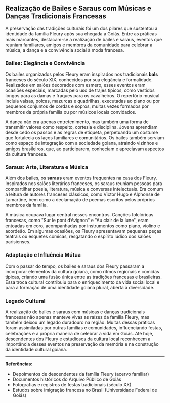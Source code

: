 ## Realização de Bailes e Saraus com Músicas e Danças Tradicionais Francesas

A preservação das tradições culturais foi um dos pilares que sustentou a identidade da família Fleury após sua chegada a Goiás. Entre as práticas mais marcantes, destacam-se a realização de bailes e saraus, eventos que reuniam familiares, amigos e membros da comunidade para celebrar a música, a dança e a convivência social à moda francesa.

### Bailes: Elegância e Convivência

Os bailes organizados pelos Fleury eram inspirados nos tradicionais **bals** franceses do século XIX, conhecidos por sua elegância e formalidade. Realizados em salões decorados com esmero, esses eventos eram ocasiões especiais, marcadas pelo uso de trajes típicos, como vestidos longos para as damas e fraques para os cavalheiros. O repertório musical incluía valsas, polcas, mazurcas e quadrilhas, executadas ao piano ou por pequenos conjuntos de cordas e sopros, muitas vezes formados por membros da própria família ou por músicos locais convidados.

A dança não era apenas entretenimento, mas também uma forma de transmitir valores como respeito, cortesia e disciplina. Jovens aprendiam desde cedo os passos e as regras de etiqueta, perpetuando um costume que fortalecia os laços familiares e comunitários. Os bailes também serviam como espaço de integração com a sociedade goiana, atraindo vizinhos e amigos brasileiros, que, ao participarem, conheciam e apreciavam aspectos da cultura francesa.

### Saraus: Arte, Literatura e Música

Além dos bailes, os **saraus** eram eventos frequentes na casa dos Fleury. Inspirados nos salões literários franceses, os saraus reuniam pessoas para compartilhar poesia, literatura, música e conversas intelectuais. Era comum a leitura de autores franceses clássicos, como Victor Hugo e Alphonse de Lamartine, bem como a declamação de poemas escritos pelos próprios membros da família.

A música ocupava lugar central nesses encontros. Canções folclóricas francesas, como "Sur le pont d’Avignon" e "Au clair de la lune", eram entoadas em coro, acompanhadas por instrumentos como piano, violino e acordeão. Em algumas ocasiões, os Fleury apresentavam pequenas peças teatrais ou esquetes cômicas, resgatando o espírito lúdico dos salões parisienses.

### Adaptação e Influência Mútua

Com o passar do tempo, os bailes e saraus dos Fleury passaram a incorporar elementos da cultura goiana, como ritmos regionais e comidas típicas, criando uma fusão única entre as tradições francesas e brasileiras. Essa troca cultural contribuiu para o enriquecimento da vida social local e para a formação de uma identidade goiana plural, aberta à diversidade.

### Legado Cultural

A realização de bailes e saraus com músicas e danças tradicionais francesas não apenas manteve vivas as raízes da família Fleury, mas também deixou um legado duradouro na região. Muitas dessas práticas foram assimiladas por outras famílias e comunidades, influenciando festas, celebrações e a própria maneira de celebrar a vida em Goiás. Até hoje, descendentes dos Fleury e estudiosos da cultura local reconhecem a importância desses eventos na preservação da memória e na construção da identidade cultural goiana.

---

**Referências:**
- Depoimentos de descendentes da família Fleury (acervo familiar)
- Documentos históricos do Arquivo Público de Goiás
- Fotografias e registros de festas tradicionais (século XX)
- Estudos sobre imigração francesa no Brasil (Universidade Federal de Goiás)